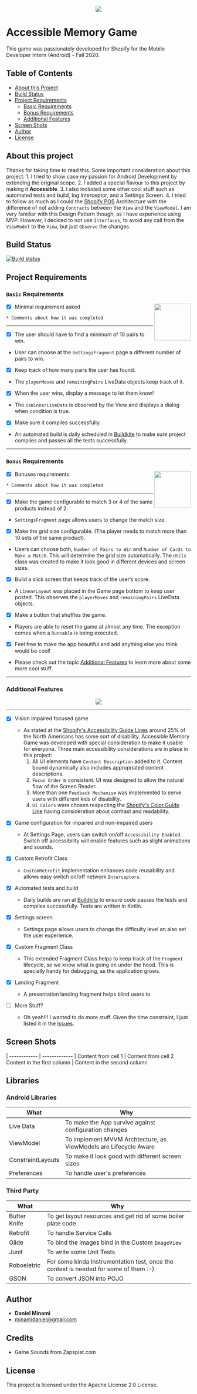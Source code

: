 <p align="center">
  <img src="https://github.com/danielminami/accessible_memory_game_shopify/blob/trunk/app/src/main/res/drawable/accessible_memory_game_logo_gray_2.png">
</p>

# Accessible Memory Game

This game was passionately developed for Shopify for the Mobile Developer Intern (Android) - Fall 2020.

## Table of Contents

- [About this Project](#about-this-project)
- [Build Status](#build-status)
- [Project Requirements](#project-requirements)
  * [Basic Requirements](#basic-requirements)
  * [Bonus Requirements](#bonus-requirements)
  * [Additional Features](#additional-features)
- [Screen Shots](#screen-shots)
- [Author](#author)
- [License](#license)

## About this project

Thanks for taking time to read this. Some important consideration about this project:
    1. I tried to show case my passion for Android Development by extending the original scope.
    2. I added a special flavour to this project by making it **Accessible**.
    3. I also included some other cool stuff such as automated tests and build, log Interceptor, and a Settings Screen.
    4. I tried to follow as much as I could the [Shopify POS](https://engineering.shopify.com/blogs/engineering/building-shopify-pos-android-using-mvvm) Architecture with the difference of not adding `Contracts` between the `View` and the `ViewModel`. I am very familiar with this Design Pattern though, as I have experience using MVP. However, I decided to not use `Interfaces`, to avoid any call from the `ViewModel` to the `View`, but just `Observe` the changes.

## Build Status

[![Build status](https://badge.buildkite.com/fae4d188e43aa2339505c96c4c7c0c0cc506f018abd3c6c949.svg)](https://buildkite.com/minamidaniel/accessible-memory-game)

## Project Requirements


### `Basic` Requirements

<img align="right" width="100" height="100" src="https://media.giphy.com/media/IdU8QouHMzMdseSEUG/giphy.gif">

- [x] Minimal requirement asked 
```
* Comments about how it was completed
```
---

- [x] The user should have to find a minimum of 10 pairs to win.
* User can choose at the `SettingsFragment` page a different number of pairs to win.

- [x] Keep track of how many pairs the user has found. 
* The `playerMoves` and `remainingPairs` LiveData objects keep track of it.

- [x] When the user wins, display a message to let them know!
* The `isWinnerLiveData` is observed by the View and displays a dialog when condition is true.

- [x] Make sure it compiles successfully.
* An automated build is daily scheduled in [Buildkite](#http://www.buildkite.com) to make sure project compiles and passes all the tests successfully.

---

### `Bonus` Requirements

<img align="right" width="100" height="100" src="https://media.indiedb.com/cache/images/games/1/35/34365/thumb_300x150/0_animation_Character_LevelUp.gif">

- [x] Bonuses requirements 
```
* Comments about how it was completed
```
---

- [x] Make the game configurable to match 3 or 4 of the same products instead of 2.
* `SettingsFragment` page allows users to change the match size.

- [x] Make the grid size configurable. (The player needs to match more than 10 sets of the same product).
* Users can choose both, `Number of Pairs to Win` and `Number of Cards to Make a Match`. This will determine the grid size automatically. The `Utils` class was created to make it look good in different devices and screen sizes.

- [x] Build a slick screen that keeps track of the user’s score.
* A `LinearLayout` was placed in the Game page bottom to keep user posted. This observes the `playerMoves` and `remainingPairs` LiveData objects.

- [x] Make a button that shuffles the game.
* Players are able to reset the game at almost any time. The exception comes when a `Runnable` is being executed.

- [x] Feel free to make the app beautiful and add anything else you think would be cool!
* Please check out the topic [Additional Features](#additional-features) to learn more about some more cool stuff.

---

### Additional Features

<p align="center">
  <img src="https://media.giphy.com/media/13HgwGsXF0aiGY/giphy.gif">
</p>

---

- [x] Vision impaired focused game
    * As stated at the [Shopify's Accessibility Guide Lines](#https://polaris.shopify.com/foundations/accessibility#navigation) around 25% of the North Americans has some sort of disability. Accessible Memory Game was developed with special consideration to make it usable for everyone. Three main accessibility considerations are in place in this project: 
        1. All UI elements have `Content Description` added to it. Content bound dynamically also includes appropriated content descriptions.
        2. `Focus Order` is consistent. UI was designed to allow the natural flow of the Screen Reader.
        3. More than one `Feedback Mechanism` was implemented to serve users with different kids of disability.
        4. `UI Colors` were chosen respecting the [Shopify's Color Guide Line](#https://polaris.shopify.com/design/colors#navigation) having consideration about contrast and readability.

- [x] Game configuration for impaired and non-impaired users
    * At Settings Page, users can switch on/off `Accessibility Enabled`. Switch off accessibility will enable features such as slight animations and sounds.

- [x] Custom Retrofit Class
    * `CustomRetrofit` implementation enhances code reusability and allows easy switch on/off network `Interceptors`.

- [x] Automated tests and build
    * Daily builds are ran at [Buildkite](#http://www.buildkite.com) to ensure code passes the tests and compiles successfully. Tests are written in Kotlin.

- [x] Settings screen
    * Settings page allows users to change the difficulty level an also set the user experience.

- [x] Custom Fragment Class
    * This extended Fragment Class helps to keep track of the `Fragment` lifecycle, so we know what is going on under the hood. This is specially handy for debugging, as the application grows.

- [x] Landing Fragment
    * A presentation landing fragment helps blind users to 

- [ ] More Stuff?
    * Oh yeah!!! I wanted to do more stuff. Given the time constraint, I just listed it in the [Issues](https://github.com/danielminami/accessible_memory_game_shopify/issues).

## Screen Shots

| ------------ | ------------- |
Content from cell 1 | Content from cell 2
Content in the first column | Content in the second column

## Libraries

### Android Libraries

|What|Why|
|---|---|
|Live Data|To make the App survive against configuration changes|
|ViewModel|To implement MVVM Archtecture, as ViewModels are Lifecycle Aware|
|ConstraintLayouts|To make it look good with different screen sizes|
|Preferences|To handle user's preferences|


### Third Party
|What|Why|
|---|---|
|Butter Knife|To get layout resources and get rid of some boiler plate code|
|Retrofit|To handle Service Calls|
|Glide|To bind the images bind in the Custom `ImageView`|
|Junit|To write some Unit Tests|
|Roboeletric|For some kinda Instrumentation test, once the context is needed for some of them :-)|
|GSON|To convert JSON into POJO|


## Author

* **Daniel Minami** 
* minamidaniel@gmail.com

## Credits

* Game Sounds from Zapsplat.com

## License

This project is licensed under the Apache License 2.0 License.
